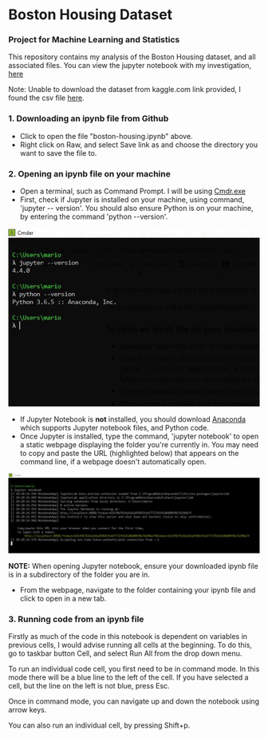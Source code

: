 # Boston Housing Dataset

### Project for Machine Learning and Statistics

This repository contains my analysis of the Boston Housing dataset, and all associated files. You can view the jupyter notebook with my investigation, [here](https://nbviewer.jupyter.org/github/MarionMcG/boston_housing/blob/master/boston_housing.ipynb)

Note: Unable to download the dataset from kaggle.com link provided, I found the csv file [here](https://github.com/selva86/datasets/blob/master/BostonHousing.csv). 


### 1. Downloading an ipynb file from Github
* Click to open the file "boston-housing.ipynb" above.
* Right click on Raw, and select Save link as and choose the directory you want to save the file to. 

### 2. Opening an ipynb file on your machine
* Open a terminal, such as Command Prompt. I will be using [Cmdr.exe](http://cmder.net/)
* First, check if Jupyter is installed on your machine, using command, 'jupyter -- version'. You should also ensure Python is on your machine, by entering the command 'python --version'.

![](images/openipynb1.jpeg)

* If Jupyter Notebook is **not** installed, you should download [Anaconda](https://www.anaconda.com/download/) which supports Jupyter notebook files, and Python code. 
* Once Jupyter is installed, type the command, 'jupyter notebook' to open a static webpage displaying the folder you're currently in. You may need to copy and paste the URL (highlighted below) that appears on the command line, if a webpage doesn't automatically open. 

![](images/openipynb2.JPG)

**NOTE:** When opening Jupyter notebook, ensure your downloaded ipynb file is in a subdirectory of the folder you are in. 
* From the webpage, navigate to the folder containing your ipynb file and click to open in a new tab. 

### 3. Running code from an ipynb file
Firstly as much of the code in this notebook is dependent on variables in previous cells, I would advise running all cells at the beginning. To do this, go to taskbar button Cell, and select Run All from the drop down menu. 

To run an individual code cell, you first need to be in command mode. In this mode there will be a blue line to the left of the cell. If you have selected a cell, but the line on the left is not blue, press Esc. 

Once in command mode, you can navigate up and down the notebook using arrow keys. 

You can also run an individual cell, by pressing Shift+p.
